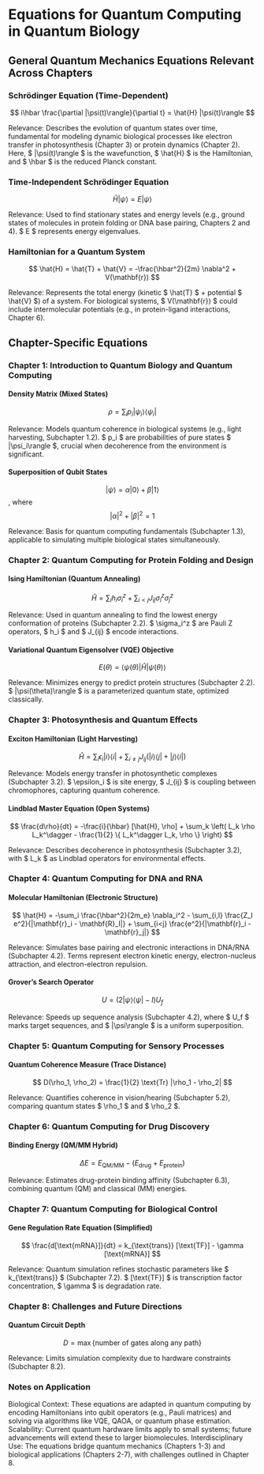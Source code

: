 # Equations for Quantum Computing in Quantum Biology

## General Quantum Mechanics Equations Relevant Across Chapters
### Schrödinger Equation (Time-Dependent)
$$ i\hbar \frac{\partial |\psi(t)\rangle}{\partial t} = \hat{H} |\psi(t)\rangle $$
  
Relevance: Describes the evolution of quantum states over time, fundamental for modeling dynamic biological processes like electron transfer in photosynthesis (Chapter 3) or protein dynamics (Chapter 2). Here, $ |\psi(t)\rangle $ is the wavefunction, $ \hat{H} $ is the Hamiltonian, and $ \hbar $ is the reduced Planck constant.
### Time-Independent Schrödinger Equation
$$ \hat{H} |\psi\rangle = E |\psi\rangle $$
  
Relevance: Used to find stationary states and energy levels (e.g., ground states of molecules in protein folding or DNA base pairing, Chapters 2 and 4). $ E $ represents energy eigenvalues.
### Hamiltonian for a Quantum System
$$ \hat{H} = \hat{T} + \hat{V} = -\frac{\hbar^2}{2m} \nabla^2 + V(\mathbf{r}) $$
  
Relevance: Represents the total energy (kinetic $ \hat{T} $ + potential $ \hat{V} $) of a system. For biological systems, $ V(\mathbf{r}) $ could include intermolecular potentials (e.g., in protein-ligand interactions, Chapter 6).
## Chapter-Specific Equations
### Chapter 1: Introduction to Quantum Biology and Quantum Computing
#### Density Matrix (Mixed States)
$$ \rho = \sum_i p_i |\psi_i\rangle\langle\psi_i| $$
  
Relevance: Models quantum coherence in biological systems (e.g., light harvesting, Subchapter 1.2). $ p_i $ are probabilities of pure states $ |\psi_i\rangle $, crucial when decoherence from the environment is significant.
#### Superposition of Qubit States
$$ |\psi\rangle = \alpha |0\rangle + \beta |1\rangle $$
, where 
$$ |\alpha|^2 + |\beta|^2 = 1 $$
  
Relevance: Basis for quantum computing fundamentals (Subchapter 1.3), applicable to simulating multiple biological states simultaneously.
### Chapter 2: Quantum Computing for Protein Folding and Design
#### Ising Hamiltonian (Quantum Annealing)
$$ \hat{H} = \sum_i h_i \sigma_i^z + \sum_{i<j} J_{ij} \sigma_i^z \sigma_j^z $$
  
Relevance: Used in quantum annealing to find the lowest energy conformation of proteins (Subchapter 2.2). $ \sigma_i^z $ are Pauli Z operators, $ h_i $ and $ J_{ij} $ encode interactions.
#### Variational Quantum Eigensolver (VQE) Objective
$$ E(\theta) = \langle \psi(\theta) | \hat{H} | \psi(\theta) \rangle $$
  
Relevance: Minimizes energy to predict protein structures (Subchapter 2.2). $ |\psi(\theta)\rangle $ is a parameterized quantum state, optimized classically.
### Chapter 3: Photosynthesis and Quantum Effects
#### Exciton Hamiltonian (Light Harvesting)
$$ \hat{H} = \sum_i \epsilon_i |i\rangle\langle i| + \sum_{i \neq j} J_{ij} (|i\rangle\langle j| + |j\rangle\langle i|) $$
  
Relevance: Models energy transfer in photosynthetic complexes (Subchapter 3.2). $ \epsilon_i $ is site energy, $ J_{ij} $ is coupling between chromophores, capturing quantum coherence.
#### Lindblad Master Equation (Open Systems)
$$ \frac{d\rho}{dt} = -\frac{i}{\hbar} [\hat{H}, \rho] + \sum_k \left( L_k \rho L_k^\dagger - \frac{1}{2} \{ L_k^\dagger L_k, \rho \} \right) $$
  
Relevance: Describes decoherence in photosynthesis (Subchapter 3.2), with $ L_k $ as Lindblad operators for environmental effects.
### Chapter 4: Quantum Computing for DNA and RNA
#### Molecular Hamiltonian (Electronic Structure)
$$ \hat{H} = -\sum_i \frac{\hbar^2}{2m_e} \nabla_i^2 - \sum_{i,I} \frac{Z_I e^2}{|\mathbf{r}_i - \mathbf{R}_I|} + \sum_{i<j} \frac{e^2}{|\mathbf{r}_i - \mathbf{r}_j|} $$
  
Relevance: Simulates base pairing and electronic interactions in DNA/RNA (Subchapter 4.2). Terms represent electron kinetic energy, electron-nucleus attraction, and electron-electron repulsion.
#### Grover’s Search Operator
$$ U = (2 |\psi\rangle\langle\psi| - I) U_f $$
  
Relevance: Speeds up sequence analysis (Subchapter 4.2), where $ U_f $ marks target sequences, and $ |\psi\rangle $ is a uniform superposition.
### Chapter 5: Quantum Computing for Sensory Processes
#### Quantum Coherence Measure (Trace Distance)
$$ D(\rho_1, \rho_2) = \frac{1}{2} \text{Tr} |\rho_1 - \rho_2| $$
  
Relevance: Quantifies coherence in vision/hearing (Subchapter 5.2), comparing quantum states $ \rho_1 $ and $ \rho_2 $.
### Chapter 6: Quantum Computing for Drug Discovery
#### Binding Energy (QM/MM Hybrid)
$$ \Delta E = E_{\text{QM/MM}} - (E_{\text{drug}} + E_{\text{protein}}) $$
  
Relevance: Estimates drug-protein binding affinity (Subchapter 6.3), combining quantum (QM) and classical (MM) energies.
### Chapter 7: Quantum Computing for Biological Control
#### Gene Regulation Rate Equation (Simplified)
$$ \frac{d[\text{mRNA}]}{dt} = k_{\text{trans}} [\text{TF}] - \gamma [\text{mRNA}] $$
  
Relevance: Quantum simulation refines stochastic parameters like $ k_{\text{trans}} $ (Subchapter 7.2). $ [\text{TF}] $ is transcription factor concentration, $ \gamma $ is degradation rate.
### Chapter 8: Challenges and Future Directions
#### Quantum Circuit Depth
$$ D = \max \{ \text{number of gates along any path} \} $$
  
Relevance: Limits simulation complexity due to hardware constraints (Subchapter 8.2).
### Notes on Application
Biological Context: These equations are adapted in quantum computing by encoding Hamiltonians into qubit operators (e.g., Pauli matrices) and solving via algorithms like VQE, QAOA, or quantum phase estimation.
Scalability: Current quantum hardware limits apply to small systems; future advancements will extend these to larger biomolecules.
Interdisciplinary Use: The equations bridge quantum mechanics (Chapters 1-3) and biological applications (Chapters 2-7), with challenges outlined in Chapter 8.